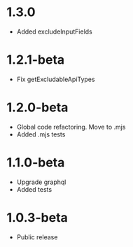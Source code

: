 1.3.0
===================================
- Added excludeInputFields

1.2.1-beta
===================================
- Fix getExcludableApiTypes

1.2.0-beta
===================================
- Global code refactoring. Move to .mjs
- Added .mjs tests

1.1.0-beta
===================================
- Upgrade graphql
- Added tests

1.0.3-beta
===================================
- Public release
